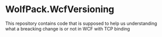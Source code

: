 # WolfPack.WcfVersioning

This repository contains code that is supposed to help us understanding what a breacking change is or not in WCF with TCP binding
